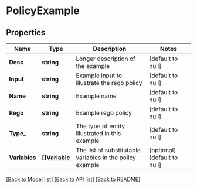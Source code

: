 # PolicyExample

## Properties
Name | Type | Description | Notes
------------ | ------------- | ------------- | -------------
**Desc** | **string** | Longer description of the example | [default to null]
**Input** | **string** | Example input to illustrate the rego policy | [default to null]
**Name** | **string** | Example name | [default to null]
**Rego** | **string** | Example rego policy | [default to null]
**Type_** | **string** | The type of entity illustrated in this example | [default to null]
**Variables** | [**[]Variable**](Variable.md) | The list of substitutable variables in the policy example | [optional] [default to null]

[[Back to Model list]](../README.md#documentation-for-models) [[Back to API list]](../README.md#documentation-for-api-endpoints) [[Back to README]](../README.md)


